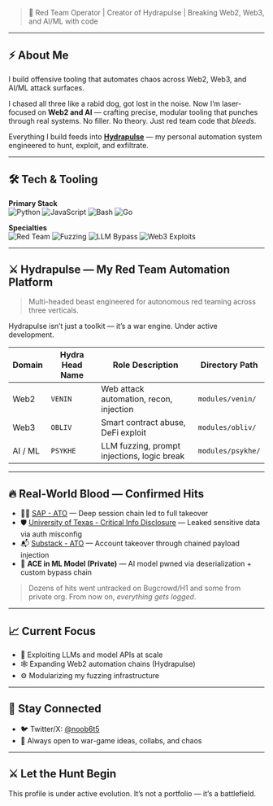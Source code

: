 > 👾 Red Team Operator | Creator of Hydrapulse | Breaking Web2, Web3, and AI/ML with code

---

## ⚡ About Me

I build offensive tooling that automates chaos across Web2, Web3, and AI/ML attack surfaces.

I chased all three like a rabid dog, got lost in the noise. Now I’m laser-focused on **Web2 and AI** — crafting precise, modular tooling that punches through real systems. No filler. No theory. Just red team code that *bleeds*.

Everything I build feeds into **[Hydrapulse](#-hydrapulse--my-red-team-automation-platform)** — my personal automation system engineered to hunt, exploit, and exfiltrate.

---

## 🛠️ Tech & Tooling

**Primary Stack**  
![Python](https://img.shields.io/badge/-Python-black?logo=python) ![JavaScript](https://img.shields.io/badge/-JavaScript-black?logo=javascript) ![Bash](https://img.shields.io/badge/-Bash-black?logo=gnu-bash) ![Go](https://img.shields.io/badge/-Go-black?logo=go)

**Specialties**  
![Red Team](https://img.shields.io/badge/-Red%20Teaming-darkred) ![Fuzzing](https://img.shields.io/badge/-Fuzzing-red) ![LLM Bypass](https://img.shields.io/badge/-LLM%20Exploitation-darkgreen) ![Web3 Exploits](https://img.shields.io/badge/-Smart%20Contract%20Attacks-darkblue)

---

## ⚔️ Hydrapulse — My Red Team Automation Platform

> Multi-headed beast engineered for autonomous red teaming across three verticals.

Hydrapulse isn’t just a toolkit — it’s a  war engine. Under active development.

| Domain  | Hydra Head Name | Role Description                            | Directory Path    |
| ------- | --------------- | ------------------------------------------- | ----------------- |
| Web2    | `VENIN`         | Web attack automation, recon, injection     | `modules/venin/`  |
| Web3    | `OBLIV`         | Smart contract abuse, DeFi exploit          | `modules/obliv/`  |
| AI / ML | `PSYKHE`        | LLM fuzzing, prompt injections, logic break | `modules/psykhe/` |

---

## 🔥 Real-World Blood — Confirmed Hits

- 🏴‍☠️ [SAP - ATO](https://www.sap.com/documents/2022/02/089613a0-167e-0010-bca6-c68f7e60039b.html) — Deep session chain led to full takeover  
- 🛡️ [University of Texas - Critical Info Disclosure](https://security.utexas.edu/hall-of-fame) — Leaked sensitive data via auth misconfig  
- 📬 [Substack - ATO](https://substack.com/hall-of-fame) — Account takeover through chained payload injection  
- 🤖 **ACE in ML Model (Private)** — AI model pwned via deserialization + custom bypass chain

> Dozens of hits went untracked on Bugcrowd/H1 and some from private org. From now on, *everything gets logged*.

---

## 📈 Current Focus

- 🧠 Exploiting LLMs and model APIs at scale
- 🕸️ Expanding Web2 automation chains (Hydrapulse)
- ⚙️ Modularizing my fuzzing infrastructure

---

## 🧵 Stay Connected

- 🐦 Twitter/X: [@noob6t5](https://twitter.com/noob6t5)
- 💬 Always open to war-game ideas, collabs, and chaos

---

## ⚔️ Let the Hunt Begin

This profile is under active evolution. It’s not a portfolio — it’s a battlefield.

